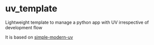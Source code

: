# uv_template

Lightweight template to manage a python app with UV irrespective of development flow

It is based on [simple-modern-uv](https://github.com/jlevy/simple-modern-uv)

